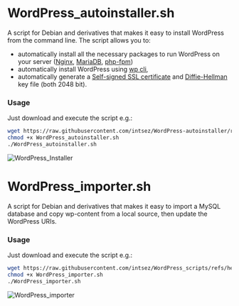 # WordPress_autoinstaller.sh
A script for Debian and derivatives that makes it easy to install WordPress from the command line. The script allows you to:
* automatically install all the necessary packages to run WordPress on your server ([Nginx](https://nginx.org/), [MariaDB](https://mariadb.org/), [php-fpm](https://www.php.net/manual/en/install.fpm.php))
* automatically install WordPress using [wp cli](https://wp-cli.org),
* automatically generate a [Self-signed SSL certificate](https://en.wikipedia.org/wiki/Self-signed_certificate) and [Diffie-Hellman](https://en.wikipedia.org/wiki/Diffie%E2%80%93Hellman_key_exchange) key file (both 2048 bit).

### Usage
Just download and execute the script e.g.:
```sh
wget https://raw.githubusercontent.com/intsez/WordPress-autoinstaller/refs/heads/main/WordPress_autoinstaller.sh
chmod +x WordPress_autoinstaller.sh
./WordPress_autoinstaller.sh
```
![WordPress_Installer](https://github.com/user-attachments/assets/181ba3f9-166c-49e8-82eb-a5a2717ce5a0)


# WordPress_importer.sh
A script for Debian and derivatives that makes it easy to import a MySQL database and copy wp-content from a local source, then update the WordPress URIs.

### Usage
Just download and execute the script e.g.:
```sh
wget https://raw.githubusercontent.com/intsez/WordPress_scripts/refs/heads/main/WordPress_importer.sh
chmod +x WordPress_importer.sh
./WordPress_importer.sh
```
![WordPress_importer](https://github.com/user-attachments/assets/021f4411-4ab8-4568-8f75-54ecbbfaf95a)
